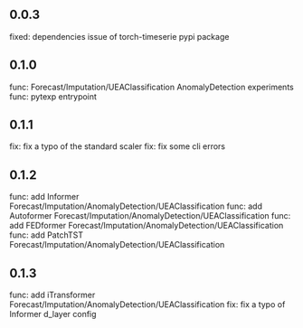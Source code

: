 ## 0.0.3
fixed: dependencies issue of torch-timeserie pypi package 


## 0.1.0

func: Forecast/Imputation/UEAClassification AnomalyDetection experiments
func: pytexp entrypoint


## 0.1.1
fix: fix a typo of the standard scaler
fix: fix some cli errors

## 0.1.2
func: add Informer Forecast/Imputation/AnomalyDetection/UEAClassification
func: add Autoformer Forecast/Imputation/AnomalyDetection/UEAClassification
func: add FEDformer Forecast/Imputation/AnomalyDetection/UEAClassification
func: add PatchTST Forecast/Imputation/AnomalyDetection/UEAClassification

## 0.1.3

func: add iTransformer Forecast/Imputation/AnomalyDetection/UEAClassification
fix: fix a typo of Informer d_layer config
